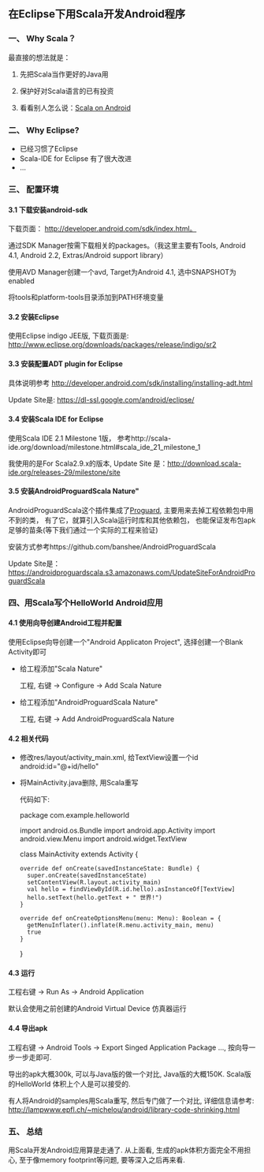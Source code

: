 在Eclipse下用Scala开发Android程序
---------------------------------------------------

### 一、 Why Scala？

最直接的想法就是：

1. 先把Scala当作更好的Java用

2. 保护好对Scala语言的已有投资 

3. 看看别人怎么说：[Scala on Android](http://www.slideshare.net/jakub.kahovec/scala-on-android-12657430)

### 二、 Why Eclipse?

- 已经习惯了Eclipse
- Scala-IDE for Eclipse 有了很大改进
- ... 

### 三、 配置环境


#### 3.1 下载安装android-sdk

下载页面： http://developer.android.com/sdk/index.html。

通过SDK Manager按需下载相关的packages。（我这里主要有Tools, Android 4.1, Android 2.2, Extras/Android support library）

使用AVD Manager创建一个avd, Target为Android 4.1, 选中SNAPSHOT为enabled

将tools和platform-tools目录添加到PATH环境变量

#### 3.2 安装Eclipse

使用Eclipse indigo JEE版, 下载页面是: http://www.eclipse.org/downloads/packages/release/indigo/sr2

#### 3.3 安装配置ADT plugin for Eclipse

具体说明参考 http://developer.android.com/sdk/installing/installing-adt.html

Update Site是: https://dl-ssl.google.com/android/eclipse/

#### 3.4 安装Scala IDE for Eclipse

使用Scala IDE 2.1 Milestone 1版， 参考http://scala-ide.org/download/milestone.html#scala_ide_21_milestone_1

我使用的是For Scala2.9.x的版本, Update Site 是：http://download.scala-ide.org/releases-29/milestone/site

#### 3.5 安装AndroidProguardScala Nature"

AndroidProguardScala这个插件集成了[Proguard](http://proguard.sourceforge.net/), 主要用来去掉工程依赖包中用不到的类， 有了它，就算引入Scala运行时库和其他依赖包， 也能保证发布包apk足够的苗条(等下我们通过一个实际的工程来验证)

安装方式参考https://github.com/banshee/AndroidProguardScala

Update Site是：https://androidproguardscala.s3.amazonaws.com/UpdateSiteForAndroidProguardScala


### 四、用Scala写个HelloWorld Android应用


#### 4.1 使用向导创建Android工程并配置
  
  使用Eclipse向导创建一个"Android Applicaton Project",  选择创建一个Blank Activity即可

- 给工程添加"Scala Nature"
   
  工程, 右键 -> Configure -> Add Scala Nature

- 给工程添加"AndroidProguardScala Nature"

  工程, 右键 -> Add AndroidProguardScala Nature

#### 4.2 相关代码

- 修改res/layout/activity_main.xml, 给TextView设置一个id
  android:id="@+id/hello"

- 将MainActivity.java删除, 用Scala重写

  代码如下:


    package com.example.helloworld

    import android.os.Bundle
    import android.app.Activity
    import android.view.Menu
    import android.widget.TextView

    class MainActivity extends Activity {

      override def onCreate(savedInstanceState: Bundle) {
        super.onCreate(savedInstanceState)
        setContentView(R.layout.activity_main)
        val hello = findViewById(R.id.hello).asInstanceOf[TextView]
        hello.setText(hello.getText + " 世界!")
      }

      override def onCreateOptionsMenu(menu: Menu): Boolean = {
        getMenuInflater().inflate(R.menu.activity_main, menu)
        true
      }
    }


#### 4.3 运行

工程右键 -> Run As -> Android Application

默认会使用之前创建的Android Virtual Device 仿真器运行


#### 4.4 导出apk

工程右键 -> Android Tools -> Export Singed Application Package ..., 按向导一步一步走即可.

导出的apk大概300k, 可以与Java版的做一个对比, Java版的大概150K. Scala版的HelloWorld 体积上个人是可以接受的.

有人将Android的samples用Scala重写, 然后专门做了一个对比, 详细信息请参考: http://lampwww.epfl.ch/~michelou/android/library-code-shrinking.html


### 五、 总结


用Scala开发Android应用算是走通了. 从上面看, 生成的apk体积方面完全不用担心, 至于像memory footprint等问题, 要等深入之后再来看.

